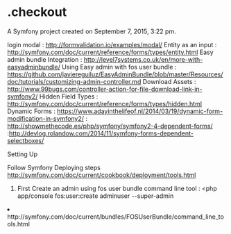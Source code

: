 .checkout
=========

A Symfony project created on September 7, 2015, 3:22 pm.

login modal : http://formvalidation.io/examples/modal/
Entity as an input : http://symfony.com/doc/current/reference/forms/types/entity.html
Easy admin bundle Integration : http://level7systems.co.uk/en/more-with-easyadminbundle/
Using Easy admin with fos user bundle : https://github.com/javiereguiluz/EasyAdminBundle/blob/master/Resources/doc/tutorials/customizing-admin-controller.md
Download Assets : http://www.99bugs.com/controller-action-for-file-download-link-in-symfony2/
Hidden Field Types : http://symfony.com/doc/current/reference/forms/types/hidden.html
Dynamic Forms : https://www.adayinthelifeof.nl/2014/03/19/dynamic-form-modification-in-symfony2/
               : http://showmethecode.es/php/symfony/symfony2-4-dependent-forms/
               :http://devlog.rolandow.com/2014/11/symfony-forms-dependent-selectboxes/



Setting Up

 Follow Symfony Deploying steps
http://symfony.com/doc/current/cookbook/deployment/tools.html

1. First Create an admin using fos user bundle command line tool : <php app/console fos:user:create adminuser --super-admin
>
<li>http://symfony.com/doc/current/bundles/FOSUserBundle/command_line_tools.html</li>